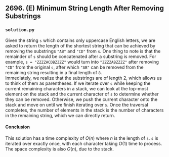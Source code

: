 ## 2696. (E) Minimum String Length After Removing Substrings

### `solution.py`
Given the string `s` which contains only uppercase English letters, we are asked to return the length of the shortest string that can be achieved by removing the substrings `"AB"` and `"CD"` from `s`. One thing to note is that the remainder of `s` should be concatenated after a substring is removed. For example, `s = "ZZZZACDBZZZZ"` would turn into `"ZZZZABZZZZ"` after removing `"CD"` from the original `s`, after which `"AB"` can be removed from the remaining string resulting in a final length of `8`.  
Immediately, we realize that the substrings are of length 2, which allows us to think of them as parentheses. If we iterate over `s` while keeping the current remaining characters in a stack, we can look at the top-most element on the stack and the current character of `s` to determine whether they can be removed. Otherwise, we push the current character onto the stack and move on until we finish iterating over `s`. Once the traversal completes, the number of elements in the stack is the number of characters in the remaining string, which we can directly return.  

#### Conclusion
This solution has a time complexity of $O(n)$ where $n$ is the length of `s`. `s` is iterated over exactly once, with each character taking $O(1)$ time to process. The space complexity is also $O(n)$, due to the stack.  
  

